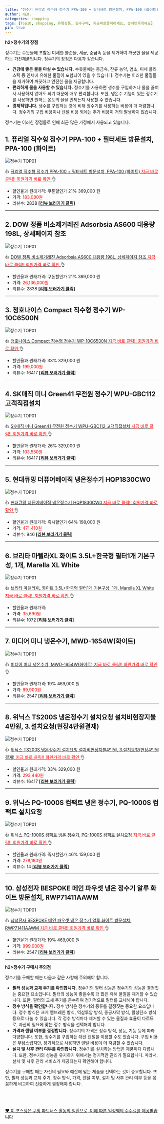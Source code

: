 ```yaml
---
title: "정수기 퓨리얼 직수형 정수기 PPA-100 + 필터세트 방문설치, PPA-100 (화이트) 필수 필요 추천 제품 비교 최저 가격 비교 장점 구매 후기 구매평"
author: NEO.
categories: shopping
tags: [Top10, shopping, 유행상품, 필수구매, 지금바로클릭하세요, 놓치면후회해요]
pin: true
---
```

**h2>정수기의 장점**

정수기는 수돗물에 포함된 미세한 불순물, 세균, 중금속 등을 제거하여 깨끗한 물을 제공하는 가전제품입니다. 정수기의 장점은 다음과 같습니다.

* **건강에 좋은 물을 마실 수 있습니다.** 수돗물에는 중금속, 잔류 농약, 염소, 미세 플라스틱 등 인체에 유해한 물질이 포함되어 있을 수 있습니다. 정수기는 이러한 물질들을 제거하여 깨끗하고 안전한 물을 제공합니다.
* **편리하게 물을 사용할 수 있습니다.** 정수기를 사용하면 생수를 구입하거나 물을 끓여서 사용하지 않아도 되기 때문에 매우 편리합니다. 또한, 냉온수 기능이 있는 정수기를 사용하면 원하는 온도의 물을 언제든지 사용할 수 있습니다.
* **경제적입니다.** 생수를 구입하는 것에 비해 정수기를 사용하는 비용이 더 저렴합니다. 정수기의 구입 비용이나 렌털 비용 외에는 추가 비용이 거의 발생하지 않습니다.

정수기는 이러한 장점들로 인해 최근 많은 가정에서 사용되고 있습니다.

   

## 1. 퓨리얼 직수형 정수기 PPA-100 + 필터세트 방문설치, PPA-100 (화이트)

![정수기 TOP01](https://thumbnail9.coupangcdn.com/thumbnails/remote/490x490ex/image/retail/images/3573352955311205-b085af52-fea1-4791-9d89-62e349ed9052.jpg)


👍 [퓨리얼 직수형 정수기 PPA-100 + 필터세트 방문설치, PPA-100 (화이트) <font color=red> 지금 바로 클릭!! 회원가격 바로 확인 </font> ](https://link.coupang.com/re/AFFSDP?lptag=AF3617701&subid=GithubCoopas&pageKey=27375956&traceid=V0-153&itemId=105454163&vendorItemId=3202228641) 👌 


- 할인율과 원래가격: 쿠폰할인가 21%  369,000   원
- 가격: <span style='color:red'>183,080원</span>
- 리뷰수: 2838  [**[리뷰 보러가기 클릭]**](https://link.coupang.com/re/AFFSDP?lptag=AF3617701&subid=GithubCoopas&pageKey=27375956&traceid=V0-153&itemId=105454163&vendorItemId=3202228641)

---


   

## 2. DOW 정품 비소제거레진 Adsorbsia AS600 대용량 198L, 상세페이지 참조

![정수기 TOP01](https://thumbnail7.coupangcdn.com/thumbnails/remote/490x490ex/image/vendor_inventory/0a20/5dfb049d2a0df62364e6190803b6bf6b1de3c8deae893cc4ea9edc824da8.jpg)


👍 [DOW 정품 비소제거레진 Adsorbsia AS600 대용량 198L, 상세페이지 참조 <font color=red> 지금 바로 클릭!! 회원가격 바로 확인 </font> ](https://link.coupang.com/re/AFFSDP?lptag=AF3617701&subid=GithubCoopas&pageKey=6256262665&traceid=V0-153&itemId=12712469210&vendorItemId=83723628590) 👌 


- 할인율과 원래가격: 쿠폰할인가 21%  369,000   원
- 가격: <span style='color:red'>26,136,000원</span>
- 리뷰수: 2838  [**[리뷰 보러가기 클릭]**](https://link.coupang.com/re/AFFSDP?lptag=AF3617701&subid=GithubCoopas&pageKey=6256262665&traceid=V0-153&itemId=12712469210&vendorItemId=83723628590)

---


   

## 3. 청호나이스 Compact 직수형 정수기 WP-10C6500N

![정수기 TOP01](https://thumbnail10.coupangcdn.com/thumbnails/remote/490x490ex/image/retail/images/4687660709158918-0e79384c-2f26-4dc2-92fb-1b2b0f689936.jpg)


👍 [청호나이스 Compact 직수형 정수기 WP-10C6500N <font color=red> 지금 바로 클릭!! 회원가격 바로 확인 </font> ](https://link.coupang.com/re/AFFSDP?lptag=AF3617701&subid=GithubCoopas&pageKey=289378706&traceid=V0-153&itemId=916053258&vendorItemId=5285522817) 👌 


- 할인율과 원래가격: 33%  329,000   원
- 가격: <span style='color:red'>199,000원</span>
- 리뷰수: 16417  [**[리뷰 보러가기 클릭]**](https://link.coupang.com/re/AFFSDP?lptag=AF3617701&subid=GithubCoopas&pageKey=289378706&traceid=V0-153&itemId=916053258&vendorItemId=5285522817)

---


   

## 4. SK매직 미니 Green41 무전원 정수기 WPU-GBC112 고객직접설치

![정수기 TOP01](https://thumbnail9.coupangcdn.com/thumbnails/remote/490x490ex/image/retail/images/2772967052297669-991160ce-3e9e-419c-a1a6-9f28e33fd390.jpg)


👍 [SK매직 미니 Green41 무전원 정수기 WPU-GBC112 고객직접설치 <font color=red> 지금 바로 클릭!! 회원가격 바로 확인 </font> ](https://link.coupang.com/re/AFFSDP?lptag=AF3617701&subid=GithubCoopas&pageKey=6750393360&traceid=V0-153&itemId=15786068198&vendorItemId=82998959480) 👌 


- 할인율과 원래가격: 26%  329,000   원
- 가격: <span style='color:red'>103,550원</span>
- 리뷰수: 16417  [**[리뷰 보러가기 클릭]**](https://link.coupang.com/re/AFFSDP?lptag=AF3617701&subid=GithubCoopas&pageKey=6750393360&traceid=V0-153&itemId=15786068198&vendorItemId=82998959480)

---


   

## 5. 현대큐밍 더퓨어베이직 냉온정수기 HQP1830CW0

![정수기 TOP01](https://thumbnail10.coupangcdn.com/thumbnails/remote/490x490ex/image/vendor_inventory/d2ad/8016f3343ee406d444ad4c72b70b83385efb9a38e1115ce66b2806da19ff.jpg)


👍 [현대큐밍 더퓨어베이직 냉온정수기 HQP1830CW0 <font color=red> 지금 바로 클릭!! 회원가격 바로 확인 </font> ](https://link.coupang.com/re/AFFSDP?lptag=AF3617701&subid=GithubCoopas&pageKey=6257244498&traceid=V0-153&itemId=12719147967&vendorItemId=79985829394) 👌 


- 할인율과 원래가격: 즉시할인가 64%  198,000   원
- 가격: <span style='color:red'>471,410원</span>
- 리뷰수: 946  [**[리뷰 보러가기 클릭]**](https://link.coupang.com/re/AFFSDP?lptag=AF3617701&subid=GithubCoopas&pageKey=6257244498&traceid=V0-153&itemId=12719147967&vendorItemId=79985829394)

---


   

## 6. 브리타 마렐라XL 화이트 3.5L+한국형 필터1개 기본구성, 1개, Marella XL White

![정수기 TOP01](https://thumbnail6.coupangcdn.com/thumbnails/remote/490x490ex/image/retail/images/5816575153730931-c71c9c8a-6e6e-4c74-aeca-4e7e5383340a.jpg)


👍 [브리타 마렐라XL 화이트 3.5L+한국형 필터1개 기본구성, 1개, Marella XL White <font color=red> 지금 바로 클릭!! 회원가격 바로 확인 </font> ](https://link.coupang.com/re/AFFSDP?lptag=AF3617701&subid=GithubCoopas&pageKey=7506258233&traceid=V0-153&itemId=19658813386&vendorItemId=3578057285) 👌 


- 할인율과 원래가격: 
- 가격: <span style='color:red'>35,690원</span>
- 리뷰수: 1072  [**[리뷰 보러가기 클릭]**](https://link.coupang.com/re/AFFSDP?lptag=AF3617701&subid=GithubCoopas&pageKey=7506258233&traceid=V0-153&itemId=19658813386&vendorItemId=3578057285)

---


   

## 7. 미디어 미니 냉온수기, MWD-1654W(화이트)

![정수기 TOP01](https://thumbnail8.coupangcdn.com/thumbnails/remote/490x490ex/image/retail/images/2370631102258010-ea644f07-bbc8-45c4-89c4-33bc260b39d8.jpg)


👍 [미디어 미니 냉온수기, MWD-1654W(화이트) <font color=red> 지금 바로 클릭!! 회원가격 바로 확인 </font> ](https://link.coupang.com/re/AFFSDP?lptag=AF3617701&subid=GithubCoopas&pageKey=2038962474&traceid=V0-153&itemId=3466854683&vendorItemId=71453208709) 👌 


- 할인율과 원래가격: 19%  469,000   원
- 가격: <span style='color:red'>89,900원</span>
- 리뷰수: 2547  [**[리뷰 보러가기 클릭]**](https://link.coupang.com/re/AFFSDP?lptag=AF3617701&subid=GithubCoopas&pageKey=2038962474&traceid=V0-153&itemId=3466854683&vendorItemId=71453208709)

---


   

## 8. 위닉스 TS200S 냉온정수기 설치요청 설치비현장지불4만원, 3.설치요청(현장4만원결재)

![정수기 TOP01](https://thumbnail10.coupangcdn.com/thumbnails/remote/490x490ex/image/vendor_inventory/93e6/effbfa76b1d4306eff131f8f788a1f3cc7668e3b73b77d98c151647c3e3e.jpg)


👍 [위닉스 TS200S 냉온정수기 설치요청 설치비현장지불4만원, 3.설치요청(현장4만원결재) <font color=red> 지금 바로 클릭!! 회원가격 바로 확인 </font> ](https://link.coupang.com/re/AFFSDP?lptag=AF3617701&subid=GithubCoopas&pageKey=6723864489&traceid=V0-153&itemId=15644871303&vendorItemId=82676101599) 👌 


- 할인율과 원래가격: 33%  329,000   원
- 가격: <span style='color:red'>293,440원</span>
- 리뷰수: 16417  [**[리뷰 보러가기 클릭]**](https://link.coupang.com/re/AFFSDP?lptag=AF3617701&subid=GithubCoopas&pageKey=6723864489&traceid=V0-153&itemId=15644871303&vendorItemId=82676101599)

---


   

## 9. 위닉스 PQ-1000S 컴팩트 냉온 정수기, PQ-1000S 컴팩트 설치요청

![정수기 TOP01](https://thumbnail8.coupangcdn.com/thumbnails/remote/490x490ex/image/vendor_inventory/6bfe/c1eb6355911098fcedb40d491e1854475a000a9e3dce9a9a063e4aea4618.png)


👍 [위닉스 PQ-1000S 컴팩트 냉온 정수기, PQ-1000S 컴팩트 설치요청 <font color=red> 지금 바로 클릭!! 회원가격 바로 확인 </font> ](https://link.coupang.com/re/AFFSDP?lptag=AF3617701&subid=GithubCoopas&pageKey=1347108641&traceid=V0-153&itemId=2374796155&vendorItemId=87967403035) 👌 


- 할인율과 원래가격: 즉시할인가 46%  159,000   원
- 가격: <span style='color:red'>278,180원</span>
- 리뷰수: 14  [**[리뷰 보러가기 클릭]**](https://link.coupang.com/re/AFFSDP?lptag=AF3617701&subid=GithubCoopas&pageKey=1347108641&traceid=V0-153&itemId=2374796155&vendorItemId=87967403035)

---


   

## 10. 삼성전자 BESPOKE 메인 파우셋 냉온 정수기 알루 화이트 방문설치, RWP71411AAWM

![정수기 TOP01](https://thumbnail8.coupangcdn.com/thumbnails/remote/490x490ex/image/vendor_inventory/8000/2319f3221bea3d788f5dba4b929d60541129bc4044135d818467d1aa510b.jpg)


👍 [삼성전자 BESPOKE 메인 파우셋 냉온 정수기 알루 화이트 방문설치, RWP71411AAWM <font color=red> 지금 바로 클릭!! 회원가격 바로 확인 </font> ](https://link.coupang.com/re/AFFSDP?lptag=AF3617701&subid=GithubCoopas&pageKey=5829704998&traceid=V0-153&itemId=10084812148&vendorItemId=75338513515) 👌 


- 할인율과 원래가격: 19%  469,000   원
- 가격: <span style='color:red'>999,000원</span>
- 리뷰수: 2547  [**[리뷰 보러가기 클릭]**](https://link.coupang.com/re/AFFSDP?lptag=AF3617701&subid=GithubCoopas&pageKey=5829704998&traceid=V0-153&itemId=10084812148&vendorItemId=75338513515)

---
**h2>정수기 구매시 주의점**

정수기를 구매할 때는 다음과 같은 사항에 주의해야 합니다.

* **필터 성능과 교체 주기를 확인합니다.** 정수기의 필터 성능은 정수기의 성능을 결정짓는 중요한 요소입니다. 필터의 성능이 좋을수록 더 많은 유해 물질을 제거할 수 있습니다. 또한, 필터의 교체 주기를 준수하여 정기적으로 필터를 교체해야 합니다.
* **정수 방식을 확인합니다.** 정수 방식은 정수기의 종류를 결정짓는 중요한 요소입니다. 정수 방식은 크게 멤브레인 방식, 역삼투압 방식, 중공사막 방식, 활성탄소 방식 등으로 나눌 수 있습니다. 각 정수 방식마다 제거할 수 있는 물질과 효율이 다르므로, 자신의 필요에 맞는 정수 방식을 선택해야 합니다.
* **가격과 렌털 여부를 결정합니다.** 정수기의 가격은 정수 방식, 성능, 기능 등에 따라 다양합니다. 또한, 정수기를 구입하는 대신 렌털을 이용할 수도 있습니다. 구입 비용은 부담스럽지만, 장기적으로 사용하면 렌털 비용이 더 저렴할 수 있습니다.
* **설치 및 사후 관리 여부를 확인합니다.** 정수기를 설치하는 방법은 제품마다 다릅니다. 또한, 정수기의 성능을 유지하기 위해서는 정기적인 관리가 필요합니다. 따라서, 설치 및 사후 관리 서비스가 제공되는지 확인해야 합니다.

정수기를 구매할 때는 자신의 필요와 예산에 맞는 제품을 선택하는 것이 중요합니다. 또한, 필터 성능과 교체 주기, 정수 방식, 가격, 렌털 여부, 설치 및 사후 관리 여부 등을 꼼꼼하게 비교하여 신중하게 결정해야 합니다.<br><br><br><br><br> [ ❤  이 포스팅은 쿠팡 파트너스 활동의 일환으로, 이에 따른 일정액의 수수료를 제공받습니다](https://link.coupang.com/a/bcEFyh)